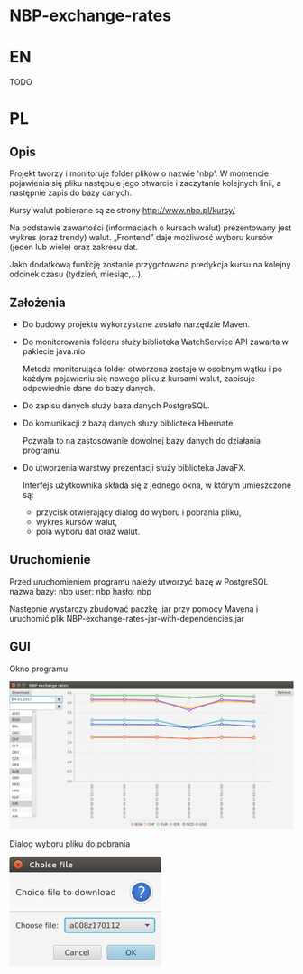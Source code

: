 NBP-exchange-rates
==================
EN
==
TODO

PL
==
Opis
----
Projekt tworzy i monitoruje folder plików o nazwie 'nbp'. 
W momencie pojawienia się pliku następuje jego otwarcie 
i zaczytanie kolejnych linii,
a następnie zapis do bazy danych.

Kursy walut pobierane są ze strony http://www.nbp.pl/kursy/

Na podstawie zawartości (informacjach o kursach walut) 
prezentowany jest wykres (oraz trendy) walut.
„Frontend” daje możliwość wyboru kursów 
(jeden lub wiele) oraz zakresu dat.

Jako dodatkową funkcję zostanie przygotowana 
predykcja kursu na kolejny odcinek czasu (tydzień, miesiąc,…).

Założenia
---------
+   Do budowy projektu wykorzystane zostało narzędzie Maven.

+   Do monitorowania folderu służy biblioteka WatchService API
zawarta w pakiecie java.nio
    
    Metoda monitorująca folder otworzona zostaje 
    w osobnym wątku i po każdym pojawieniu się
    nowego pliku z kursami walut, zapisuje 
    odpowiednie dane do bazy danych. 
    
+   Do zapisu danych służy baza danych PostgreSQL.

+   Do komunikacji z bazą danych służy biblioteka Hbernate.
    
    Pozwala to na zastosowanie dowolnej bazy danych do działania programu.
    
+   Do utworzenia warstwy prezentacji służy biblioteka JavaFX.
    
    Interfejs użytkownika składa się z jednego okna, w którym umieszczone są:
    + przycisk otwierający dialog do wyboru i pobrania pliku,
    + wykres kursów walut,
    + pola wyboru dat oraz walut.
    
Uruchomienie
------------

Przed uruchomieniem programu należy utworzyć bazę w PostgreSQL
nazwa bazy:  nbp
user:        nbp
hasło:       nbp

Następnie wystarczy zbudować paczkę .jar przy pomocy Mavena i uruchomić plik NBP-exchange-rates-jar-with-dependencies.jar

    
GUI
---
    
Okno programu
    
![alt text](https://github.com/zawilskikamil/NBP-exchange-rates/blob/master/image/program.png?raw=true)
    
Dialog wyboru pliku do pobrania
    
![alt text](https://github.com/zawilskikamil/NBP-exchange-rates/blob/master/image/dialog.png?raw=true)
